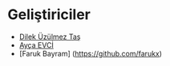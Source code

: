 # Geliştiriciler

* [Dilek Üzülmez Taş](https://github.com/dilekuzulmez)
* [Ayça EVCİ](https://github.com/AycaEVCI)
* [Faruk Bayram] (https://github.com/farukx)
